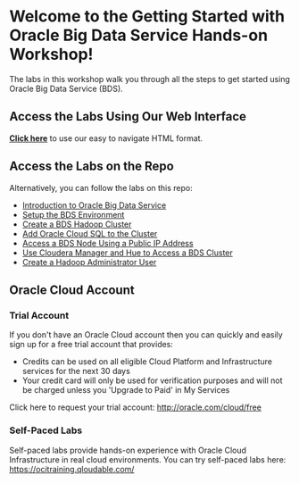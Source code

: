 # Welcome to the Getting Started with Oracle Big Data Service Hands-on Workshop!

The labs in this workshop walk you through all the steps to get started using Oracle Big Data Service (BDS).

## Access the Labs Using Our Web Interface
<!-- Add the link to the top level of your HOL folder -->

**[Click here](https://lauranserhal.github.io/learning-library/data-management-library/big-data/bds/bds-quickstart-workshop)** to use our easy to navigate HTML format.


## Access the Labs on the Repo
<!-- Add local links to the content.md files in your project -->
Alternatively, you can follow the labs on this repo:

- [Introduction to Oracle Big Data Service](./bds-quickstart-workshop/intro.md)
- [Setup the BDS Environment](./bds-getting-started/bds-getting-started.md)
- [Create a BDS Hadoop Cluster](./bds-create-cluster/bds-create-cluster.md)
- [Add Oracle Cloud SQL to the Cluster](./bds-add-cloud-sql/bds-add-cloud-sql.md)
- [Access a BDS Node Using a Public IP Address](./bds-access-utility-node\bds-access-utility-node.md)
- [Use Cloudera Manager and Hue to Access a BDS Cluster](./bds-use-cm-hue-access-cluster\bds-use-cm-hue-access-cluster.md)
- [Create a Hadoop Administrator User](./bds-create-hadoop-user\bds-create-hadoop-user.md)


<!-- Keep this content -->
## Oracle Cloud Account

### Trial Account
If you don't have an Oracle Cloud account then you can quickly and easily sign up for a free trial account that provides:
- Credits can be used on all eligible Cloud Platform and Infrastructure services for the next 30 days
- Your credit card will only be used for verification purposes and will not be charged unless you 'Upgrade to Paid' in My Services

Click here to request your trial account: http://oracle.com/cloud/free

### Self-Paced Labs
Self-paced labs provide hands-on experience with Oracle Cloud Infrastructure in real cloud environments. You can try self-paced labs here: https://ocitraining.qloudable.com/
